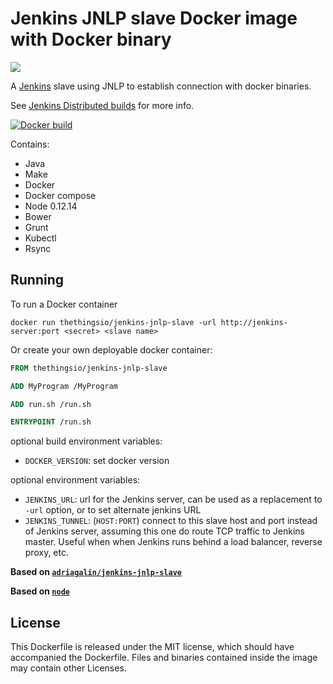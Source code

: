 Jenkins JNLP slave Docker image with Docker binary
==================================================

[![](https://imagelayers.io/badge/thethingsio/jenkins-jnlp-slave:latest.svg)](https://imagelayers.io/?images=thethingsio/jenkins-jnlp-slave:latest)

A [Jenkins](https://jenkins-ci.org) slave using JNLP to establish connection with docker binaries.

See [Jenkins Distributed builds](https://wiki.jenkins-ci.org/display/JENKINS/Distributed+builds) for more info.

[![Docker build](http://dockeri.co/image/thethingsio/jenkins-jnlp-slave)](https://registry.hub.docker.com/u/thethingsio/jenkins-jnlp-slave/)

Contains:

-	Java
-	Make
-	Docker
-	Docker compose
-	Node 0.12.14
-	Bower
-	Grunt
-	Kubectl
-	Rsync

Running
-------

To run a Docker container

```
docker run thethingsio/jenkins-jnlp-slave -url http://jenkins-server:port <secret> <slave name>
```

Or create your own deployable docker container:

```Dockerfile
FROM thethingsio/jenkins-jnlp-slave

ADD MyProgram /MyProgram

ADD run.sh /run.sh

ENTRYPOINT /run.sh
```

optional build environment variables:

-	`DOCKER_VERSION`: set docker version

optional environment variables:

-	`JENKINS_URL`: url for the Jenkins server, can be used as a replacement to `-url` option, or to set alternate jenkins URL
-	`JENKINS_TUNNEL`: (`HOST:PORT`) connect to this slave host and port instead of Jenkins server, assuming this one do route TCP traffic to Jenkins master. Useful when when Jenkins runs behind a load balancer, reverse proxy, etc.

**Based on [`adriagalin/jenkins-jnlp-slave`](https://hub.docker.com/r/adriagalin/jenkins-jnlp-slave/)**

**Based on [`node`](https://hub.docker.com/_/node/)**

License
-------

This Dockerfile is released under the MIT license, which should have accompanied the Dockerfile. Files and binaries contained inside the image may contain other Licenses.
